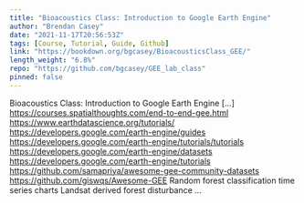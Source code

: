 ```yaml
---
title: "Bioacoustics Class: Introduction to Google Earth Engine"
author: "Brendan Casey"
date: "2021-11-17T20:56:53Z"
tags: [Course, Tutorial, Guide, Github]
link: "https://bookdown.org/bgcasey/BioacousticsClass_GEE/"
length_weight: "6.8%"
repo: "https://github.com/bgcasey/GEE_lab_class"
pinned: false
---
```


Bioacoustics Class: Introduction to Google Earth Engine [...] https://courses.spatialthoughts.com/end-to-end-gee.html https://www.earthdatascience.org/tutorials/ https://developers.google.com/earth-engine/guides https://developers.google.com/earth-engine/tutorials/tutorials https://developers.google.com/earth-engine/datasets https://developers.google.com/earth-engine/tutorials https://github.com/samapriya/awesome-gee-community-datasets https://github.com/giswqs/Awesome-GEE Random forest classification time series charts Landsat derived forest disturbance ...
